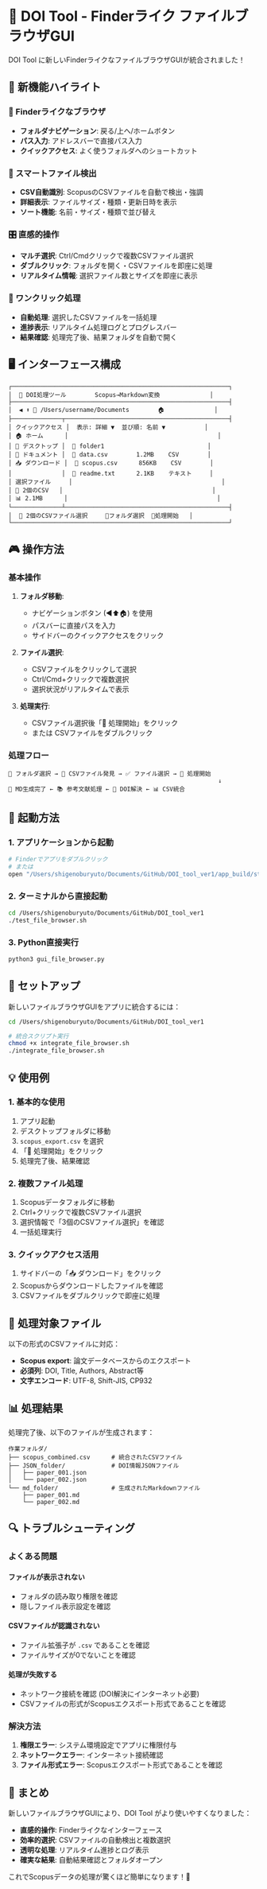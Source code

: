 # 🎯 DOI Tool - Finderライク ファイルブラウザGUI

DOI Tool に新しいFinderライクなファイルブラウザGUIが統合されました！

## 🌟 新機能ハイライト

### 📁 Finderライクなブラウザ
- **フォルダナビゲーション**: 戻る/上へ/ホームボタン
- **パス入力**: アドレスバーで直接パス入力
- **クイックアクセス**: よく使うフォルダへのショートカット

### 📄 スマートファイル検出
- **CSV自動識別**: ScopusのCSVファイルを自動で検出・強調
- **詳細表示**: ファイルサイズ・種類・更新日時を表示
- **ソート機能**: 名前・サイズ・種類で並び替え

### 🎛️ 直感的操作
- **マルチ選択**: Ctrl/Cmdクリックで複数CSVファイル選択
- **ダブルクリック**: フォルダを開く・CSVファイルを即座に処理
- **リアルタイム情報**: 選択ファイル数とサイズを即座に表示

### 🚀 ワンクリック処理
- **自動処理**: 選択したCSVファイルを一括処理
- **進捗表示**: リアルタイム処理ログとプログレスバー
- **結果確認**: 処理完了後、結果フォルダを自動で開く

## 🖥️ インターフェース構成

```
┌─────────────────────────────────────────────────────────────┐
│  🔬 DOI処理ツール        Scopus→Markdown変換              │
├─────────────────────────────────────────────────────────────┤
│  ◀ ⬆ 📍 /Users/username/Documents        🏠              │
├──────────────┬──────────────────────────────────────────────┤
│ クイックアクセス │  表示: 詳細 ▼  並び順: 名前 ▼           │
│ 🏠 ホーム      │                                          │
│ 📄 デスクトップ │  📁 folder1                             │
│ 📁 ドキュメント │  📄 data.csv        1.2MB    CSV        │
│ 📥 ダウンロード │  📄 scopus.csv      856KB    CSV        │
│              │  📄 readme.txt      2.1KB    テキスト     │
│ 選択ファイル     │                                          │
│ 📄 2個のCSV   │                                          │
│ 📊 2.1MB      │                                          │
└──────────────┴──────────────────────────────────────────────┤
│  📄 2個のCSVファイル選択     📁フォルダ選択  🚀処理開始   │
└─────────────────────────────────────────────────────────────┘
```

## 🎮 操作方法

### 基本操作
1. **フォルダ移動**: 
   - ナビゲーションボタン (◀⬆🏠) を使用
   - パスバーに直接パスを入力
   - サイドバーのクイックアクセスをクリック

2. **ファイル選択**:
   - CSVファイルをクリックして選択
   - Ctrl/Cmd+クリックで複数選択
   - 選択状況がリアルタイムで表示

3. **処理実行**:
   - CSVファイル選択後「🚀 処理開始」をクリック
   - または CSVファイルをダブルクリック

### 処理フロー

```
📁 フォルダ選択 → 📄 CSVファイル発見 → ✅ ファイル選択 → 🚀 処理開始
                                                           ↓
📝 MD生成完了 ← 📚 参考文献処理 ← 🔗 DOI解決 ← 📊 CSV統合
```

## 🚀 起動方法

### 1. アプリケーションから起動
```bash
# Finderでアプリをダブルクリック
# または
open "/Users/shigenoburyuto/Documents/GitHub/DOI_tool_ver1/app_build/standalone/DOI Tool.app"
```

### 2. ターミナルから直接起動
```bash
cd /Users/shigenoburyuto/Documents/GitHub/DOI_tool_ver1
./test_file_browser.sh
```

### 3. Python直接実行
```bash
python3 gui_file_browser.py
```

## 🔧 セットアップ

新しいファイルブラウザGUIをアプリに統合するには：

```bash
cd /Users/shigenoburyuto/Documents/GitHub/DOI_tool_ver1

# 統合スクリプト実行
chmod +x integrate_file_browser.sh
./integrate_file_browser.sh
```

## 💡 使用例

### 1. 基本的な使用
1. アプリ起動
2. デスクトップフォルダに移動
3. `scopus_export.csv` を選択
4. 「🚀 処理開始」をクリック
5. 処理完了後、結果確認

### 2. 複数ファイル処理
1. Scopusデータフォルダに移動
2. Ctrl+クリックで複数CSVファイル選択
3. 選択情報で「3個のCSVファイル選択」を確認
4. 一括処理実行

### 3. クイックアクセス活用
1. サイドバーの「📥 ダウンロード」をクリック
2. Scopusからダウンロードしたファイルを確認
3. CSVファイルをダブルクリックで即座に処理

## 🎯 処理対象ファイル

以下の形式のCSVファイルに対応：
- **Scopus export**: 論文データベースからのエクスポート
- **必須列**: DOI, Title, Authors, Abstract等
- **文字エンコード**: UTF-8, Shift-JIS, CP932

## 📊 処理結果

処理完了後、以下のファイルが生成されます：

```
作業フォルダ/
├── scopus_combined.csv      # 統合されたCSVファイル
├── JSON_folder/             # DOI情報JSONファイル
│   ├── paper_001.json
│   └── paper_002.json
└── md_folder/               # 生成されたMarkdownファイル
    ├── paper_001.md
    └── paper_002.md
```

## 🔍 トラブルシューティング

### よくある問題

#### ファイルが表示されない
- フォルダの読み取り権限を確認
- 隠しファイル表示設定を確認

#### CSVファイルが認識されない
- ファイル拡張子が `.csv` であることを確認
- ファイルサイズが0でないことを確認

#### 処理が失敗する
- ネットワーク接続を確認 (DOI解決にインターネット必要)
- CSVファイルの形式がScopusエクスポート形式であることを確認

### 解決方法

1. **権限エラー**: システム環境設定でアプリに権限付与
2. **ネットワークエラー**: インターネット接続確認
3. **ファイル形式エラー**: Scopusエクスポート形式であることを確認

## 🎉 まとめ

新しいファイルブラウザGUIにより、DOI Tool がより使いやすくなりました：

- **直感的操作**: Finderライクなインターフェース
- **効率的選択**: CSVファイルの自動検出と複数選択
- **透明な処理**: リアルタイム進捗とログ表示
- **確実な結果**: 自動結果確認とフォルダオープン

これでScopusデータの処理が驚くほど簡単になります！🚀
